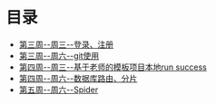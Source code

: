 # 目录

- [第三周--周三--登录、注册](https://github.com/tianbogit/20170814-20171114/tree/master/vertx_login_register)
- [第三周--周六--git使用](https://github.com/tianbogit/20170814-20171114/tree/master/git%E4%BD%BF%E7%94%A8)
- [第四周--周三--基于老师的模板项目本地run success](https://github.com/tianbogit/20170814-20171114/tree/master/2017-09-06%20(%E7%AC%AC%E5%9B%9B%E5%91%A8__%E5%91%A8%E4%B8%89)/kotlin-web)
- [第四周--周六--数据库路由、分片](https://github.com/tianbogit/20170814-20171114/tree/master/2017-09-09%20(%E7%AC%AC%E5%9B%9B%E5%91%A8__%E5%91%A8%E5%85%AD)/sharding)
- [第五周--周六--Spider](https://github.com/tianbogit/20170814-20171114/tree/master/2017-09-14%20(%E7%AC%AC%E4%BA%94%E5%91%A8__%E5%91%A8%E4%B8%89)/webspider)



